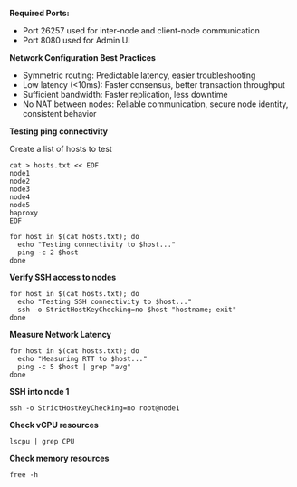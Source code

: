 **Required Ports:**
- Port 26257 used for inter-node and client-node communication
- Port 8080 used for Admin UI

**Network Configuration Best Practices**
- Symmetric routing:  Predictable latency, easier troubleshooting
- Low latency (<10ms): Faster consensus, better transaction throughput
- Sufficient bandwidth:	Faster replication, less downtime
- No NAT between nodes:	Reliable communication, secure node identity, consistent behavior

**Testing ping connectivity**

Create a list of hosts to test
```
cat > hosts.txt << EOF
node1
node2
node3
node4
node5
haproxy
EOF
```

```
for host in $(cat hosts.txt); do
  echo "Testing connectivity to $host..."
  ping -c 2 $host
done
```

**Verify SSH access to nodes**
```
for host in $(cat hosts.txt); do
  echo "Testing SSH connectivity to $host..."
  ssh -o StrictHostKeyChecking=no $host "hostname; exit"
done
```

**Measure Network Latency**
```
for host in $(cat hosts.txt); do
  echo "Measuring RTT to $host..."
  ping -c 5 $host | grep "avg"
done
```

**SSH into node 1**
```
ssh -o StrictHostKeyChecking=no root@node1
```

**Check vCPU resources**
```
lscpu | grep CPU
```

**Check memory resources**
```
free -h
```